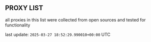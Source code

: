 ## PROXY LIST

all proxies in this list were collected from open sources and tested for functionality

last update: `2025-03-27 18:52:29.990010+00:00` UTC